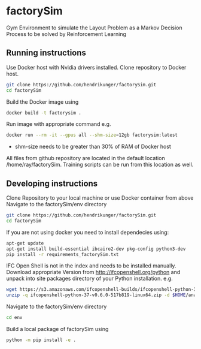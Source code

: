 # factorySim
Gym Environment to simulate the Layout Problem as a Markov Decision Process to be solved by Reinforcement Learning

## Running instructions
Use Docker host with Nvidia drivers installed.
Clone repository to Docker host.
```sh
git clone https://github.com/hendrikunger/factorySim.git
cd factorySim
```
Build the Docker image using
```sh
docker build -t factorysim .
```
Run image with appropriate command e.g.
```sh
docker run --rm -it --gpus all --shm-size=12gb factorysim:latest
```
 - shm-size needs to be greater than 30% of RAM of Docker host

All files from github repository are located in the default location /home/ray/factorySim. Training scripts can be run from this location as well.

## Developing instructions
Clone Repository to your local machine or use Docker container from above
Navigate to the factorySim/env directory
```sh
git clone https://github.com/hendrikunger/factorySim.git
cd factorySim
```
If you are not using docker you need to install dependecies using:
```sh
apt-get update
apt-get install build-essential ibcairo2-dev pkg-config python3-dev
pip install -r requirements_factorySim.txt
```
IFC Open Shell is not in the index and needs to be installed manually.
Download appropriate Version from http://ifcopenshell.org/python and unpack into site packages directory of your Python installation.
e.g.
```sh
wget https://s3.amazonaws.com/ifcopenshell-builds/ifcopenshell-python-37-v0.6.0-517b819-linux64.zip
unzip -q ifcopenshell-python-37-v0.6.0-517b819-linux64.zip -d $HOME/anaconda3/lib/python3.7/site-packages
```
Navigate to the factorySim/env directory
```sh
cd env
```
Build a local package of factorySim using
```sh
python -m pip install -e .
```


